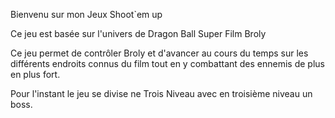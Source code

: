 Bienvenu sur mon Jeux Shoot`em up

Ce jeu est basée sur l'univers de Dragon Ball Super Film Broly 

Ce jeu permet de contrôler Broly et d'avancer au cours du temps sur les différents endroits connus du film tout en y combattant des ennemis de plus en plus fort.

Pour l'instant le jeu se divise ne Trois Niveau avec en troisième niveau un boss.

